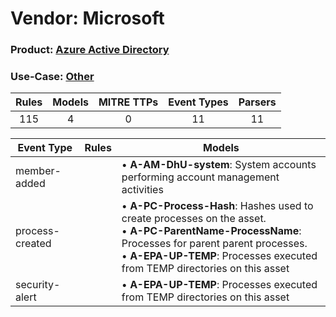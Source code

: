 Vendor: Microsoft
=================
### Product: [Azure Active Directory](../ds_microsoft_azure_active_directory.md)
### Use-Case: [Other](../../../../UseCases/uc_other.md)

| Rules | Models | MITRE TTPs | Event Types | Parsers |
|:-----:|:------:|:----------:|:-----------:|:-------:|
|  115  |   4    |     0      |     11      |   11    |

| Event Type      | Rules | Models                                                                                                                                                                                                                                         |
| --------------- | ----- | ---------------------------------------------------------------------------------------------------------------------------------------------------------------------------------------------------------------------------------------------- |
| member-added    |       |  • <b>A-AM-DhU-system</b>: System accounts performing account management activities                                                                                                                                                            |
| process-created |       |  • <b>A-PC-Process-Hash</b>: Hashes used to create processes on the asset.<br> • <b>A-PC-ParentName-ProcessName</b>: Processes for parent parent processes.<br> • <b>A-EPA-UP-TEMP</b>: Processes executed from TEMP directories on this asset |
| security-alert  |       |  • <b>A-EPA-UP-TEMP</b>: Processes executed from TEMP directories on this asset                                                                                                                                                                |